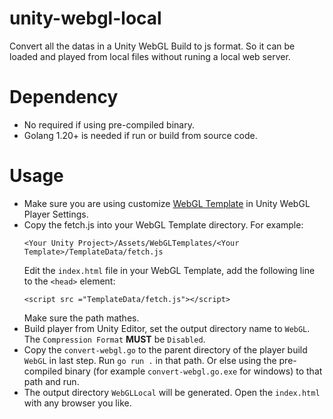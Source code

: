 # unity-webgl-local
Convert all the datas in a Unity WebGL Build to js format. So it can be loaded and played from local files without runing a local web server.

# Dependency
- No required if using pre-compiled binary.
- Golang 1.20+ is needed if run or build from source code. 

# Usage
 - Make sure you are using customize <a href="https://docs.unity3d.com/2022.3/Documentation/Manual/webgl-templates.html">WebGL Template</a> in Unity WebGL Player Settings.
 - Copy the fetch.js into your WebGL Template directory. For example:
    ```
    <Your Unity Project>/Assets/WebGLTemplates/<Your Template>/TemplateData/fetch.js
    ```
   Edit the `index.html` file in your WebGL Template, add the following line to the `<head>` element:
   ```
   <script src ="TemplateData/fetch.js"></script>
   ```
   Make sure the path mathes.
 - Build player from Unity Editor, set the output directory name to `WebGL`. The `Compression Format` **MUST** be `Disabled`.
 - Copy the `convert-webgl.go` to the parent directory of the player build `WebGL` in last step. Run `go run .` in that path.
   Or else using the pre-compiled binary (for example `convert-webgl.go.exe` for windows) to that path and run.
 - The output directory `WebGLLocal` will be generated. Open the `index.html` with any browser you like.
 